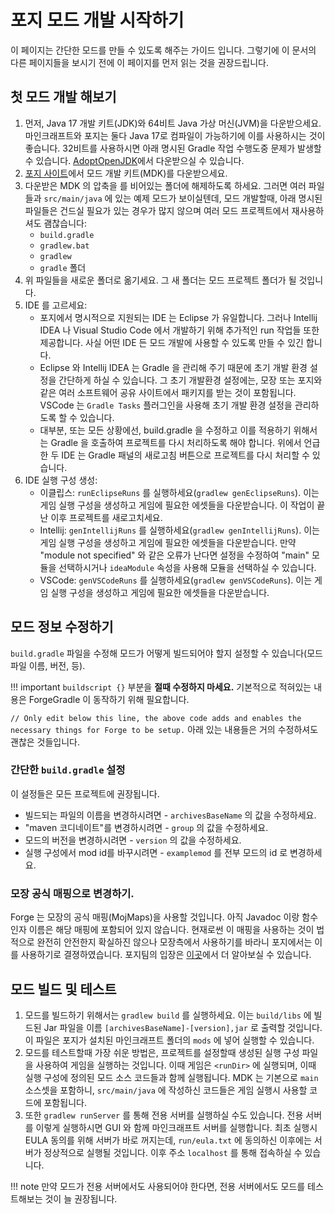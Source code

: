 포지 모드 개발 시작하기
==========================

이 페이지는 간단한 모드를 만들 수 있도록 해주는 가이드 입니다. 그렇기에 이 문서의 다른 페이지들을 보시기 전에 이 페이지를 먼저 읽는 것을 권장드립니다.

첫 모드 개발 해보기
--------------------

1. 먼저, Java 17 개발 키트(JDK)와 64비트 Java 가상 머신(JVM)을 다운받으세요. 마인크래프트와 포지는 둘다 Java 17로 컴파일이 가능하기에 이를 사용하시는 것이 좋습니다. 32비트를 사용하시면 아래 명시된 Gradle 작업 수행도중 문제가 발생할 수 있습니다. [AdoptOpenJDK][jdk]에서 다운받으실 수 있습니다.
2. [포지 사이트][files]에서 모드 개발 키트(MDK)를 다운받으세요.
3. 다운받은 MDK 의 압축을 를 비어있는 폴더에 해제하도록 하세요. 그러면 여러 파일들과 `src/main/java` 에 있는 예제 모드가 보이실텐데, 모드 개발할때, 아래 명시된 파일들은 건드실 필요가 있는 경우가 많지 않으며 여러 모드 프로젝트에서 재사용하셔도 괨찮습니다:
   * `build.gradle`
   * `gradlew.bat`
   * `gradlew`
   * `gradle` 폴더
4. 위 파일들을 새로운 폴더로 옮기세요. 그 새 폴더는 모드 프로젝트 폴더가 될 것입니다.
5. IDE 를 고르세요:
   * 포지에서 명시적으로 지원되는 IDE 는 Eclipse 가 유일합니다. 그러나 Intellij IDEA 나 Visual Studio Code 에서 개발하기 위해 추가적인 run 작업들 또한 제공합니다. 사실 어떤 IDE 든 모드 개발에 사용할 수 있도록 만들 수 있긴 합니다.
   * Eclipse 와 Intellij IDEA 는 Gradle 을 관리해 주기 때문에 초기 개발 환경 설정을 간단하게 하실 수 있습니다. 그 초기 개발환경 설정에는, 모장 또는 포지와 같은 여러 소프트웨어 공유 사이트에서 패키지를 받는 것이 포함됩니다. VSCode 는 `Gradle Tasks` 플러그인을 사용해 초기 개발 환경 설정을 관리하도록 할 수 있습니다.
   * 대부분, 또는 모든 상황에선, build.gradle 을 수정하고 이를 적용하기 위해서는 Gradle 을 호출하여 프로젝트를 다시 처리하도록 해야 합니다. 위에서 언급한 두 IDE 는 Gradle 패널의 새로고침 버튼으로 프로젝트를 다시 처리할 수 있습니다.
7. IDE 실행 구성 생성:
   * 이클립스: `runEclipseRuns` 를 실행하세요(`gradlew genEclipseRuns`). 이는 게임 실행 구성을 생성하고 게임에 필요한 에셋들을 다운받습니다. 이 작업이 끝난 이후 프로젝트를 새로고치세요.
   * Intellij: `genIntellijRuns` 를 실행하세요(`gradlew genIntellijRuns`). 이는 게임 실행 구성을 생성하고 게임에 필요한 에셋들을 다운받습니다. 만약 "module not specified" 와 같은 오류가 난다면 설정을 수정하여 "main" 모듈을 선택하시거나 `ideaModule` 속성을 사용해 모듈을 선택하실 수 있습니다.
   * VSCode: `genVSCodeRuns` 를 실행하세요(`gradlew genVSCodeRuns`). 이는 게임 실행 구성을 생성하고 게임에 필요한 에셋들을 다운받습니다.

모드 정보 수정하기
--------------------------------

`build.gradle` 파일을 수정해 모드가 어떻게 빌드되어야 할지 설정할 수 있습니다(모드 파일 이름, 버전, 등).

!!! important
    `buildscript {}` 부분을 **절때 수정하지 마세요.** 기본적으로 적혀있는 내용은 ForgeGradle 이 동작하기 위해 필요합니다.

`// Only edit below this line, the above code adds and enables the necessary things for Forge to be setup.` 아래 있는 내용들은 거의 수정하셔도 괜찮은 것들입니다.

### 간단한 `build.gradle` 설정

이 설정들은 모든 프로젝트에 권장됩니다.

* 빌드되는 파일의 이름을 변경하시려면 - `archivesBaseName` 의 값을 수정하세요.
* "maven 코디네이트"를 변경하시려면 - `group` 의 값을 수정하세요.
* 모드의 버전을 변경하시려면 - `version` 의 값을 수정하세요.
* 실행 구성에서 mod id를 바꾸시려면 - `examplemod` 를 전부 모드의 id 로 변경하세요.

### 모장 공식 매핑으로 변경하기.

Forge 는 모장의 공식 매핑(MojMaps)을 사용할 것입니다. 아직 Javadoc 이랑 함수 인자 이름은 해당 매핑에 포함되어 있지 않습니다. 현재로썬 이 매핑을 사용하는 것이 법적으로 완전히 안전한지 확실하진 않으나 모장측에서 사용하기를 바라니 포지에서는 이를 사용하기로 결졍하였습니다. 포지팀의 입장은 [이곳][mojmap]에서 더 알아보실 수 있습니다.

모드 빌드 및 테스트
-----------------------------

1. 모드를 빌드하기 위해서는 `gradlew build` 를 실행하세요. 이는 `build/libs` 에 빌드된 Jar 파일을 이름 `[archivesBaseName]-[version],jar` 로 출력할 것입니다. 이 파일은 포지가 설치된 마인크래프트 폴더의 `mods` 에 넣어 실행할 수 있습니다.
2. 모드를 테스트할때 가장 쉬운 방법은, 프로젝트를 설정할때 생성된 실행 구성 파일을 사용하여 게임을 실행하는 것입니다. 이때 게임은 `<runDir>` 에 실행되며, 이때 실행 구성에 정의된 모드 소스 코드들과 함께 실행됩니다. MDK 는 기본으로 `main` 소스셋을 포함하니, `src/main/java` 에 작성하신 코드들은 게임 실행시 사용할 코드에 포함됩니다.
3. 또한 `gradlew runServer` 를 통해 전용 서버를 실행하실 수도 있습니다. 전용 서버를 이렇게 실행하시면 GUI 와 함께 마인크래프트 서버를 실행합니다. 최초 실행시 EULA 동의를 위해 서버가 바로 꺼지는데, `run/eula.txt` 에 동의하신 이후에는 서버가 정상적으로 실행될 것입니다. 이후 주소 `localhost` 를 통해 접속하실 수 있습니다.

!!! note
    만약 모드가 전용 서버에서도 사용되어야 한다면, 전용 서버에서도 모드를 테스트해보는 것이 늘 권장됩니다.

[files]: https://files.minecraftforge.net "포지 파일 배포 사이트"
[jdk]: https://adoptium.net/temurin/releases "Temurin 다운로드 페이지"
[mojmap]: https://github.com/MinecraftForge/MCPConfig/blob/master/Mojang.md
